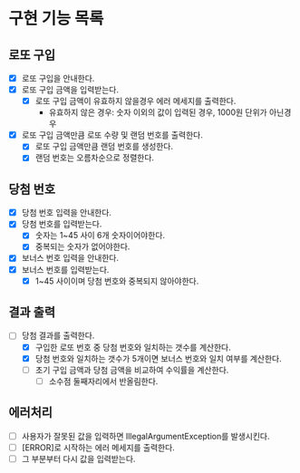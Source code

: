 # 구현 기능 목록

## 로또 구입
- [X] 로또 구입을 안내한다.
- [X] 로또 구입 금액을 입력받는다.
  - [X] 로또 구입 금액이 유효하지 않을경우 에러 메세지를 출력한다.
    - 유효하지 않은 경우: 숫자 이외의 값이 입력된 경우, 1000원 단위가 아닌경우 
- [X] 로또 구입 금액만큼 로또 수량 및 랜덤 번호를 출력한다.
  - [X] 로또 구입 금액만큼 랜덤 번호를 생성한다. 
  - [X] 랜덤 번호는 오름차순으로 정렬한다.

## 당첨 번호
- [X] 당첨 번호 입력을 안내한다.
- [X] 당첨 번호를 입력받는다.
  - [X] 숫자는 1~45 사이 6개 숫자이어야한다.
  - [X] 중복되는 숫자가 없어야한다.
- [X] 보너스 번호 입력을 안내한다.
- [X] 보너스 번호를 입력받는다.
  - [X] 1~45 사이이며 당첨 번호와 중복되지 않아야한다.

## 결과 출력
- [ ] 당첨 결과를 출력한다.
  - [X] 구입한 로또 번호 중 당첨 번호와 일치하는 갯수를 계산한다.
  - [X] 당첨 번호와 일치하는 갯수가 5개이면 보너스 번호와 일치 여부를 계산한다.
  - [ ] 초기 구입 금액과 당첨 금액을 비교하여 수익률을 계산한다.
    - [ ] 소수점 둘째자리에서 반올림한다.

## 에러처리
- [ ] 사용자가 잘못된 값을 입력하면 IllegalArgumentException를 발생시킨다.
- [ ] [ERROR]로 시작하는 에러 메세지를 출력한다.
- [ ] 그 부분부터 다시 값을 입력받는다.